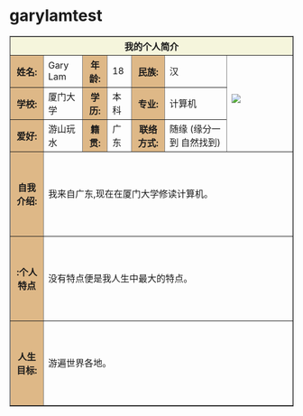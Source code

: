 # garylamtest
<html>
<head>
<meta charset="utf-8">
<title>简历</title>
</head>
 
<body background=https://img.zcool.cn/community/01dc1057fee4b5a84a0d304f9f0f88.jpg@1280w_1l_2o_100sh.jpg>
 
<table border="1" align="center" cellpadding="10" width="700">
<tr>
<th colspan="8" bgcolor="beige" >我的个人简介</th>
</tr>
 
<tr>
<th bgcolor="BurlyWood">姓名:</th>
<td> Gary Lam</td>
<th bgcolor="BurlyWood">年龄:</th>
<td>18</td>
<th bgcolor="BurlyWood">民族:</th>
<td>汉</td>
<td rowspan="3" width="100"<p><a href=""><img border="0" src="https://tse1-mm.cn.bing.net/th/id/R-C.2bf776939e16d66663cf53304d12e795?rik=OyP3X0mxAiNa2Q&riu=http%3a%2f%2fpic.baike.soso.com%2fp%2f20140213%2f20140213165456-434808925.jpg&ehk=jnr44bFYyWeTkRAwSp552EPfhrsbCejr2BS%2bmMkmw0E%3d&risl=&pid=ImgRaw&r=0" />
</a></p></td>
</tr>
 
<tr>
<th bgcolor="BurlyWood">学校:</th>
<td>厦门大学</td>
<th bgcolor="BurlyWood">学历:</th>
<td>本科</td>
<th bgcolor="BurlyWood">专业:</th>
<td>计算机</td>
</tr>
 
<tr>
 <th bgcolor="BurlyWood">爱好:</th>
 <td>游山玩水</td>
 <th bgcolor="BurlyWood">籍贯:</th>
 <td>广东</td>
 <th bgcolor="BurlyWood">联络方式:</th>
 <td>随缘 (缘分一到 自然找到)</td>
</tr>
 
<tr>
 <th height="150" bgcolor="BurlyWood">自我介绍:</th>
 <td colspan="7">
   <p>我来自广东,现在在厦门大学修读计算机。</p>
</td>
</tr>
 
<tr>
 <th height="150" bgcolor="BurlyWood"> :个人特点</th>
 <td colspan="7">
<p>没有特点便是我人生中最大的特点。</p>
</tr>
 
<tr>
 <th height="150" bgcolor="BurlyWood">人生目标:</th>
 <td colspan="7">
<p>游遍世界各地。</p>
</tr>
</table>
</body>
 
</html>
